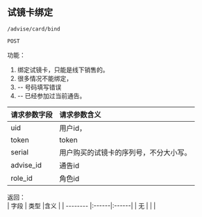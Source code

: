 
## 试镜卡绑定


~~~
/advise/card/bind
~~~
~~~
POST
~~~


功能：  

1. 绑定试镜卡，只能是线下销售的。     
1. 很多情况不能绑定，    
1. -- 号码填写错误  
1. -- 已经参加过当前通告。   


| 请求参数字段        | 请求参数含义  |
| -------- |:------|
|uid       |  用户id，|
|token       |  token|
|serial       | 用户购买的试镜卡的序列号，不分大小写。 |
|advise_id       | 通告id |
|role_id       | 角色id |


返回：   
| 字段        | 类型 |含义  |
| -------- |:------|:------|
| 无 |     |  |






